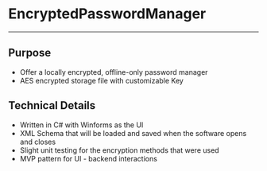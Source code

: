 # EncryptedPasswordManager
---
## Purpose
- Offer a locally encrypted, offline-only password manager
- AES encrypted storage file with customizable Key
## Technical Details
- Written in C# with Winforms as the UI
- XML Schema that will be loaded and saved when the software opens and closes
- Slight unit testing for the encryption methods that were used
- MVP pattern for UI - backend interactions
